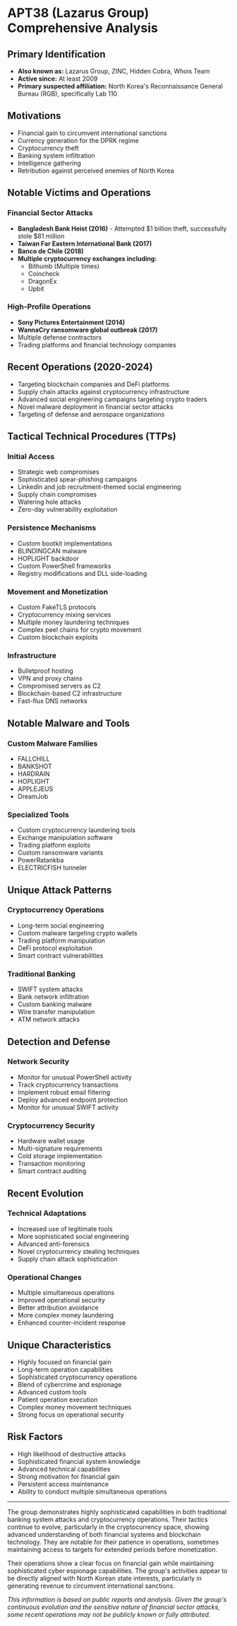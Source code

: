 # APT38 (Lazarus Group) Comprehensive Analysis

## Primary Identification
- **Also known as:** Lazarus Group, ZINC, Hidden Cobra, Whois Team
- **Active since:** At least 2009
- **Primary suspected affiliation:** North Korea's Reconnaissance General Bureau (RGB), specifically Lab 110

## Motivations
- Financial gain to circumvent international sanctions
- Currency generation for the DPRK regime
- Cryptocurrency theft
- Banking system infiltration
- Intelligence gathering
- Retribution against perceived enemies of North Korea

## Notable Victims and Operations

### Financial Sector Attacks
- **Bangladesh Bank Heist (2016)** - Attempted $1 billion theft, successfully stole $81 million
- **Taiwan Far Eastern International Bank (2017)**
- **Banco de Chile (2018)**
- **Multiple cryptocurrency exchanges including:**
  * Bithumb (Multiple times)
  * Coincheck
  * DragonEx
  * Upbit

### High-Profile Operations
- **Sony Pictures Entertainment (2014)**
- **WannaCry ransomware global outbreak (2017)**
- Multiple defense contractors
- Trading platforms and financial technology companies

## Recent Operations (2020-2024)
- Targeting blockchain companies and DeFi platforms
- Supply chain attacks against cryptocurrency infrastructure
- Advanced social engineering campaigns targeting crypto traders
- Novel malware deployment in financial sector attacks
- Targeting of defense and aerospace organizations

## Tactical Technical Procedures (TTPs)

### Initial Access
- Strategic web compromises
- Sophisticated spear-phishing campaigns
- LinkedIn and job recruitment-themed social engineering
- Supply chain compromises
- Watering hole attacks
- Zero-day vulnerability exploitation

### Persistence Mechanisms
- Custom bootkit implementations
- BLINDINGCAN malware
- HOPLIGHT backdoor
- Custom PowerShell frameworks
- Registry modifications and DLL side-loading

### Movement and Monetization
- Custom FakeTLS protocols
- Cryptocurrency mixing services
- Multiple money laundering techniques
- Complex peel chains for crypto movement
- Custom blockchain exploits

### Infrastructure
- Bulletproof hosting
- VPN and proxy chains
- Compromised servers as C2
- Blockchain-based C2 infrastructure
- Fast-flux DNS networks

## Notable Malware and Tools

### Custom Malware Families
- FALLCHILL
- BANKSHOT
- HARDRAIN
- HOPLIGHT
- APPLEJEUS
- DreamJob

### Specialized Tools
- Custom cryptocurrency laundering tools
- Exchange manipulation software
- Trading platform exploits
- Custom ransomware variants
- PowerRatankba
- ELECTRICFISH tunneler

## Unique Attack Patterns

### Cryptocurrency Operations
- Long-term social engineering
- Custom malware targeting crypto wallets
- Trading platform manipulation
- DeFi protocol exploitation
- Smart contract vulnerabilities

### Traditional Banking
- SWIFT system attacks
- Bank network infiltration
- Custom banking malware
- Wire transfer manipulation
- ATM network attacks

## Detection and Defense

### Network Security
- Monitor for unusual PowerShell activity
- Track cryptocurrency transactions
- Implement robust email filtering
- Deploy advanced endpoint protection
- Monitor for unusual SWIFT activity

### Cryptocurrency Security
- Hardware wallet usage
- Multi-signature requirements
- Cold storage implementation
- Transaction monitoring
- Smart contract auditing

## Recent Evolution

### Technical Adaptations
- Increased use of legitimate tools
- More sophisticated social engineering
- Advanced anti-forensics
- Novel cryptocurrency stealing techniques
- Supply chain attack sophistication

### Operational Changes
- Multiple simultaneous operations
- Improved operational security
- Better attribution avoidance
- More complex money laundering
- Enhanced counter-incident response

## Unique Characteristics
- Highly focused on financial gain
- Long-term operation capabilities
- Sophisticated cryptocurrency operations
- Blend of cybercrime and espionage
- Advanced custom tools
- Patient operation execution
- Complex money movement techniques
- Strong focus on operational security

## Risk Factors
- High likelihood of destructive attacks
- Sophisticated financial system knowledge
- Advanced technical capabilities
- Strong motivation for financial gain
- Persistent access maintenance
- Ability to conduct multiple simultaneous operations

---

The group demonstrates highly sophisticated capabilities in both traditional banking system attacks and cryptocurrency operations. Their tactics continue to evolve, particularly in the cryptocurrency space, showing advanced understanding of both financial systems and blockchain technology. They are notable for their patience in operations, sometimes maintaining access to targets for extended periods before monetization.

Their operations show a clear focus on financial gain while maintaining sophisticated cyber espionage capabilities. The group's activities appear to be directly aligned with North Korean state interests, particularly in generating revenue to circumvent international sanctions.

*This information is based on public reports and analysis. Given the group's continuous evolution and the sensitive nature of financial sector attacks, some recent operations may not be publicly known or fully attributed.*
